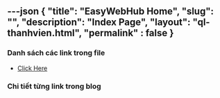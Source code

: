 ---json
{
    "title": "EasyWebHub Home",
    "slug": "",
    "description": "Index Page",
    "layout": "ql-thanhvien.html",
    "permalink" : false
}
---

### Danh sách các link trong file
- [Click Here](./blog-list.html)

### Chi tiết từng link trong blog